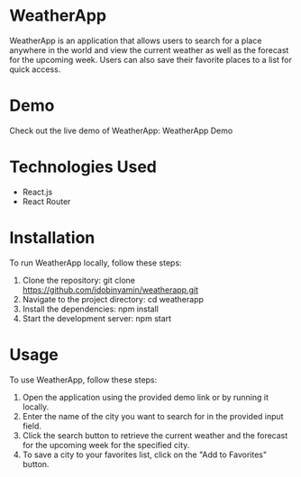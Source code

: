 # WeatherApp
WeatherApp is an application that allows users to search for a place anywhere in the world and view the current weather as well as the forecast for the upcoming week. Users can also save their favorite places to a list for quick access.

# Demo
Check out the live demo of WeatherApp: WeatherApp Demo

# Technologies Used
* React.js
* React Router 

# Installation
To run WeatherApp locally, follow these steps:

1. Clone the repository: git clone https://github.com/idobinyamin/weatherapp.git
2. Navigate to the project directory: cd weatherapp
3. Install the dependencies: npm install
4. Start the development server: npm start
# Usage
To use WeatherApp, follow these steps:

1. Open the application using the provided demo link or by running it locally.
2. Enter the name of the city you want to search for in the provided input field.
3. Click the search button to retrieve the current weather and the forecast for the upcoming week for the specified city.
4. To save a city to your favorites list, click on the "Add to Favorites" button.
